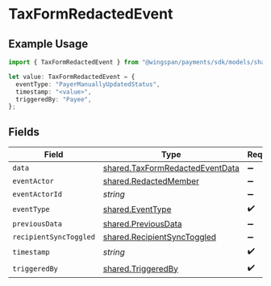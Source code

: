# TaxFormRedactedEvent

## Example Usage

```typescript
import { TaxFormRedactedEvent } from "@wingspan/payments/sdk/models/shared";

let value: TaxFormRedactedEvent = {
  eventType: "PayerManuallyUpdatedStatus",
  timestamp: "<value>",
  triggeredBy: "Payee",
};
```

## Fields

| Field                                                                                     | Type                                                                                      | Required                                                                                  | Description                                                                               |
| ----------------------------------------------------------------------------------------- | ----------------------------------------------------------------------------------------- | ----------------------------------------------------------------------------------------- | ----------------------------------------------------------------------------------------- |
| `data`                                                                                    | [shared.TaxFormRedactedEventData](../../../sdk/models/shared/taxformredactedeventdata.md) | :heavy_minus_sign:                                                                        | N/A                                                                                       |
| `eventActor`                                                                              | [shared.RedactedMember](../../../sdk/models/shared/redactedmember.md)                     | :heavy_minus_sign:                                                                        | N/A                                                                                       |
| `eventActorId`                                                                            | *string*                                                                                  | :heavy_minus_sign:                                                                        | N/A                                                                                       |
| `eventType`                                                                               | [shared.EventType](../../../sdk/models/shared/eventtype.md)                               | :heavy_check_mark:                                                                        | N/A                                                                                       |
| `previousData`                                                                            | [shared.PreviousData](../../../sdk/models/shared/previousdata.md)                         | :heavy_minus_sign:                                                                        | N/A                                                                                       |
| `recipientSyncToggled`                                                                    | [shared.RecipientSyncToggled](../../../sdk/models/shared/recipientsynctoggled.md)         | :heavy_minus_sign:                                                                        | N/A                                                                                       |
| `timestamp`                                                                               | *string*                                                                                  | :heavy_check_mark:                                                                        | N/A                                                                                       |
| `triggeredBy`                                                                             | [shared.TriggeredBy](../../../sdk/models/shared/triggeredby.md)                           | :heavy_check_mark:                                                                        | N/A                                                                                       |